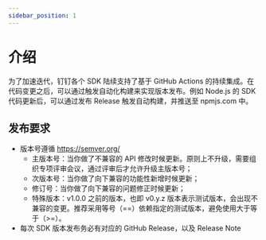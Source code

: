```yaml
---
sidebar_position: 1
---
```


# 介绍

为了加速迭代，钉钉各个 SDK 陆续支持了基于 GitHub Actions 的持续集成。在代码变更之后，可以通过触发自动化构建来实现版本发布。例如 Node.js 的 SDK 代码更新后，可以通过发布 Release 触发自动构建，并推送至 npmjs.com 中。

## 发布要求

* 版本号遵循 https://semver.org/
  * 主版本号：当你做了不兼容的 API 修改时候更新。原则上不升级，需要组织专项评审会议，通过评审后才允许升级主版本号；
  * 次版本号：当你做了向下兼容的功能性新增时候更新；
  * 修订号：当你做了向下兼容的问题修正时候更新；
  * 特殊版本：v1.0.0 之前的版本，也即 v0.y.z 版本表示测试版本，会出现不兼容的变更。推荐采用等号（==）依赖指定的测试版本，避免使用大于等于（>=）。
* 每次 SDK 版本发布务必有对应的 GitHub Release，以及 Release Note
